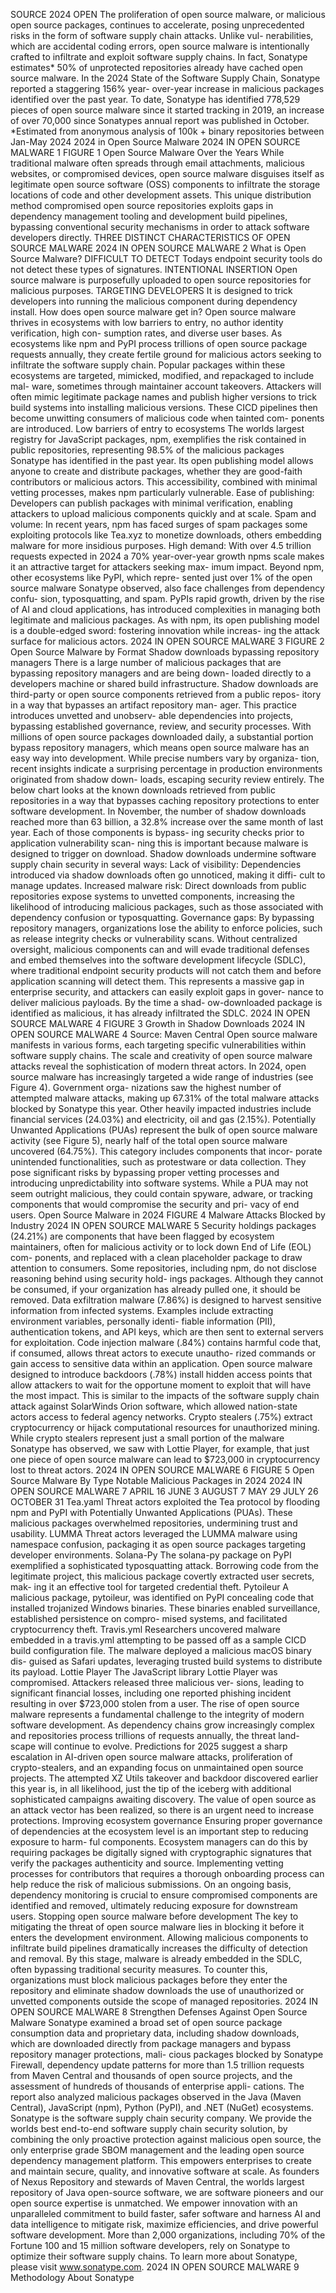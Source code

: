 SOURCE
2024
OPEN
The proliferation of open source malware, or malicious open source packages, continues to 
accelerate, posing unprecedented risks in the form of software supply chain attacks. Unlike vul\-
nerabilities, which are accidental coding errors, open source malware is intentionally crafted to 
infiltrate and exploit software supply chains. In fact, Sonatype estimates\* 50% of unprotected 
repositories already have cached open source malware.
In the 2024 State of the Software Supply Chain, Sonatype reported a staggering 156% year\-
over\-year increase in malicious packages identified over the past year. To date, Sonatype has 
identified 778,529 pieces of open source malware since it started tracking in 2019, an increase 
of over 70,000 since Sonatypes annual report was published in October.
\*Estimated from anonymous analysis of 100k \+ binary repositories between Jan\-May 2024
2024 in Open Source Malware
2024 IN OPEN SOURCE MALWARE
1
FIGURE 1 
Open Source Malware Over the Years
While traditional malware often spreads through email attachments, malicious websites, or compromised devices, open 
source malware disguises itself as legitimate open source software (OSS) components to infiltrate the storage locations 
of code and other development assets. This unique distribution method compromised open source repositories 
exploits gaps in dependency management tooling and development build pipelines, bypassing conventional security 
mechanisms in order to attack software developers directly.
THREE DISTINCT CHARACTERISTICS OF OPEN SOURCE MALWARE
2024 IN OPEN SOURCE MALWARE
2
What is Open Source Malware?
DIFFICULT
TO DETECT
Todays endpoint security 
tools do not detect these 
types of signatures. 
INTENTIONAL 
INSERTION
Open source malware is 
purposefully uploaded to 
open source repositories for 
malicious purposes.
TARGETING 
DEVELOPERS
It is designed to trick 
developers into running the 
malicious component during 
dependency install.
How does open source malware get in?
Open source malware thrives in ecosystems with low 
barriers to entry, no author identity verification, high con\-
sumption rates, and diverse user bases. As ecosystems 
like npm and PyPI process trillions of open source package 
requests annually, they create fertile ground for malicious 
actors seeking to infiltrate the software supply chain. 
Popular packages within these ecosystems are targeted, 
mimicked, modified, and repackaged to include mal\-
ware, sometimes through maintainer account takeovers. 
Attackers will often mimic legitimate package names and 
publish higher versions to trick build systems into installing 
malicious versions. These CICD pipelines then become 
unwitting consumers of malicious code when tainted com\-
ponents are introduced.
Low barriers of entry to ecosystems
The worlds largest registry for JavaScript packages, 
npm, exemplifies the risk contained in public repositories, 
representing 98\.5% of the malicious packages Sonatype 
has identified in the past year. Its open publishing 
model allows anyone to create and distribute packages, 
whether they are good\-faith contributors or malicious 
actors. This accessibility, combined with minimal vetting 
processes, makes npm particularly vulnerable.
Ease of publishing: Developers can publish packages 
with minimal verification, enabling attackers to upload 
malicious components quickly and at scale.
Spam and volume: In recent years, npm has faced 
surges of spam packages some exploiting protocols 
like Tea.xyz to monetize downloads, others embedding 
malware for more insidious purposes.
High demand: With over 4\.5 trillion requests expected 
in 2024 a 70% year\-over\-year growth npms scale 
makes it an attractive target for attackers seeking max\-
imum impact.
Beyond npm, other ecosystems like PyPI, which repre\-
sented just over 1% of the open source malware Sonatype 
observed, also face challenges from dependency confu\-
sion, typosquatting, and spam. PyPIs rapid growth, driven 
by the rise of AI and cloud applications, has introduced 
complexities in managing both legitimate and malicious 
packages. As with npm, its open publishing model is a 
double\-edged sword: fostering innovation while increas\-
ing the attack surface for malicious actors.
2024 IN OPEN SOURCE MALWARE
3
FIGURE 2
Open Source Malware by Format
Shadow downloads bypassing 
repository managers
There is a large number of malicious packages that are 
bypassing repository managers and are being down\-
loaded directly to a developers machine or shared build 
infrastructure. Shadow downloads are third\-party or 
open source components retrieved from a public repos\-
itory in a way that bypasses an artifact repository man\-
ager. This practice introduces unvetted and unobserv\-
able dependencies into projects, bypassing established 
governance, review, and security processes.
With millions of open source packages downloaded 
daily, a substantial portion bypass repository managers, 
which means open source malware has an easy way into 
development. While precise numbers vary by organiza\-
tion, recent insights indicate a surprising percentage in 
production environments originated from shadow down\-
loads, escaping security review entirely. 
The below chart looks at the known downloads retrieved 
from public repositories in a way that bypasses caching 
repository protections to enter software development. In 
November, the number of shadow downloads reached 
more than 63 billion, a 32\.8% increase over the same 
month of last year. Each of those components is bypass\-
ing security checks prior to application vulnerability scan\-
ning this is important because malware is designed to 
trigger on download. 
Shadow downloads undermine software supply chain 
security in several ways:
Lack of visibility: Dependencies introduced via 
shadow downloads often go unnoticed, making it diffi\-
cult to manage updates.
Increased malware risk: Direct downloads from public 
repositories expose systems to unvetted components, 
increasing the likelihood of introducing malicious 
packages, such as those associated with dependency 
confusion or typosquatting.
Governance gaps: By bypassing repository managers, 
organizations lose the ability to enforce policies, such 
as release integrity checks or vulnerability scans.
Without centralized oversight, malicious components 
can and will evade traditional defenses and embed 
themselves into the software development lifecycle 
(SDLC), where traditional endpoint security products 
will not catch them and before application scanning will 
detect them. This represents a massive gap in enterprise 
security, and attackers can easily exploit gaps in gover\-
nance to deliver malicious payloads. By the time a shad\-
ow\-downloaded package is identified as malicious, it has 
already infiltrated the SDLC. 
2024 IN OPEN SOURCE MALWARE
4
FIGURE 3
Growth in Shadow Downloads
2024 IN OPEN SOURCE MALWARE
4
Source: Maven Central
Open source malware manifests in various forms, each 
targeting specific vulnerabilities within software supply 
chains. The scale and creativity of open source malware 
attacks reveal the sophistication of modern threat actors.
In 2024, open source malware has increasingly targeted a 
wide range of industries (see Figure 4\). Government orga\-
nizations saw the highest number of attempted malware 
attacks, making up 67\.31% of the total malware attacks 
blocked by Sonatype this year. Other heavily impacted 
industries include financial services (24\.03%) and electricity, 
oil and gas (2\.15%).
Potentially Unwanted Applications (PUAs) represent 
the bulk of open source malware activity (see Figure 5\), 
nearly half of the total open source malware uncovered 
(64\.75%). This category includes components that incor\-
porate unintended functionalities, such as protestware or 
data collection. They pose significant risks by bypassing 
proper vetting processes and introducing unpredictability 
into software systems. While a PUA may not seem outright 
malicious, they could contain spyware, adware, or tracking 
components that would compromise the security and pri\-
vacy of end users.
Open Source Malware in 2024
FIGURE 4 
Malware Attacks Blocked by Industry
2024 IN OPEN SOURCE MALWARE
5
Security holdings packages (24\.21%) are components that 
have been flagged by ecosystem maintainers, often for 
malicious activity or to lock down End of Life (EOL) com\-
ponents, and replaced with a clean placeholder package to 
draw attention to consumers. Some repositories, including 
npm, do not disclose reasoning behind using security hold\-
ings packages. Although they cannot be consumed, if your 
organization has already pulled one, it should be removed.
Data exfiltration malware (7\.86%) is designed to harvest 
sensitive information from infected systems. Examples 
include extracting environment variables, personally identi\-
fiable information (PII), authentication tokens, and API keys, 
which are then sent to external servers for exploitation.
Code injection malware (.84%) contains harmful code 
that, if consumed, allows threat actors to execute unautho\-
rized commands or gain access to sensitive data within an 
application.
Open source malware designed to introduce backdoors 
(.78%) install hidden access points that allow attackers to 
wait for the opportune moment to exploit that will have the 
most impact. This is similar to the impacts of the software 
supply chain attack against SolarWinds Orion software, 
which allowed nation\-state actors access to federal agency 
networks.
Crypto stealers (.75%) extract cryptocurrency or hijack 
computational resources for unauthorized mining. While 
crypto stealers represent just a small portion of the malware 
Sonatype has observed, we saw with Lottie Player, for 
example, that just one piece of open source malware can 
lead to $723,000 in cryptocurrency lost to threat actors.
2024 IN OPEN SOURCE MALWARE
6
FIGURE 5 
Open Source Malware By Type
Notable Malicious Packages in 2024
2024 IN OPEN SOURCE MALWARE
7
APRIL 16
JUNE 3
AUGUST 7
MAY 29
JULY 26
OCTOBER 31
Tea.yaml
Threat actors exploited the Tea protocol by flooding npm and PyPI with Potentially Unwanted 
Applications (PUAs). These malicious packages overwhelmed repositories, undermining trust 
and usability.
LUMMA
Threat actors leveraged the LUMMA malware using namespace confusion, packaging it as 
open source packages targeting developer environments.
Solana\-Py
The solana\-py package on PyPI exemplified a sophisticated typosquatting attack. Borrowing 
code from the legitimate project, this malicious package covertly extracted user secrets, mak\-
ing it an effective tool for targeted credential theft. 
Pytoileur
A malicious package, pytoileur, was identified on PyPI concealing code that installed trojanized 
Windows binaries. These binaries enabled surveillance, established persistence on compro\-
mised systems, and facilitated cryptocurrency theft.
Travis.yml
Researchers uncovered malware embedded in a travis.yml attempting to be passed off as a 
sample CICD build configuration file. The malware deployed a malicious macOS binary dis\-
guised as Safari updates, leveraging trusted build systems to distribute its payload.
Lottie Player
The JavaScript library Lottie Player was compromised. Attackers released three malicious ver\-
sions, leading to significant financial losses, including one reported phishing incident resulting 
in over $723,000 stolen from a user. 
The rise of open source malware represents a fundamental challenge to the integrity of modern software development. 
As dependency chains grow increasingly complex and repositories process trillions of requests annually, the threat land\-
scape will continue to evolve. 
Predictions for 2025 suggest a sharp escalation in AI\-driven open source malware attacks, proliferation of crypto\-stealers, 
and an expanding focus on unmaintained open source projects. The attempted XZ Utils takeover and backdoor discovered 
earlier this year is, in all likelihood, just the tip of the iceberg with additional sophisticated campaigns awaiting discovery. The 
value of open source as an attack vector has been realized, so there is an urgent need to increase protections. 
Improving ecosystem governance 
Ensuring proper governance of dependencies at the ecosystem level is an important step to reducing exposure to harm\-
ful components. Ecosystem managers can do this by requiring packages be digitally signed with cryptographic signatures 
that verify the packages authenticity and source.
Implementing vetting processes for contributors that requires a thorough onboarding process can help reduce the risk of 
malicious submissions. On an ongoing basis, dependency monitoring is crucial to ensure compromised components are 
identified and removed, ultimately reducing exposure for downstream users. 
Stopping open source malware before development
The key to mitigating the threat of open source malware lies in blocking it before it enters the development environment. 
Allowing malicious components to infiltrate build pipelines dramatically increases the difficulty of detection and removal. 
By this stage, malware is already embedded in the SDLC, often bypassing traditional security measures.
To counter this, organizations must block malicious packages before they enter the repository and eliminate shadow 
downloads the use of unauthorized or unvetted components outside the scope of managed repositories. 
2024 IN OPEN SOURCE MALWARE
8
Strengthen Defenses Against Open Source Malware
Sonatype examined a broad set of open source package consumption data and proprietary data, including shadow 
downloads, which are downloaded directly from package managers and bypass repository manager protections, mali\-
cious packages blocked by Sonatype Firewall, dependency update patterns for more than 1\.5 trillion requests from 
Maven Central and thousands of open source projects, and the assessment of hundreds of thousands of enterprise appli\-
cations. The report also analyzed malicious packages observed in the Java (Maven Central), JavaScript (npm), Python 
(PyPI), and .NET (NuGet) ecosystems.
Sonatype is the software supply chain security company. We provide the worlds best end\-to\-end software supply chain 
security solution, by combining the only proactive protection against malicious open source, the only enterprise grade 
SBOM management and the leading open source dependency management platform. This empowers enterprises to 
create and maintain secure, quality, and innovative software at scale. As founders of Nexus Repository and stewards 
of Maven Central, the worlds largest repository of Java open\-source software, we are software pioneers and our open 
source expertise is unmatched. We empower innovation with an unparalleled commitment to build faster, safer software 
and harness AI and data intelligence to mitigate risk, maximize efficiencies, and drive powerful software development. 
More than 2,000 organizations, including 70% of the Fortune 100 and 15 million software developers, rely on Sonatype to 
optimize their software supply chains. To learn more about Sonatype, please visit www.sonatype.com.
2024 IN OPEN SOURCE MALWARE
9
Methodology
About Sonatype